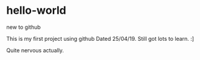 # hello-world
new to github

This is my first project using github Dated 25/04/19.
Still got lots to learn. :]

Quite nervous actually.
